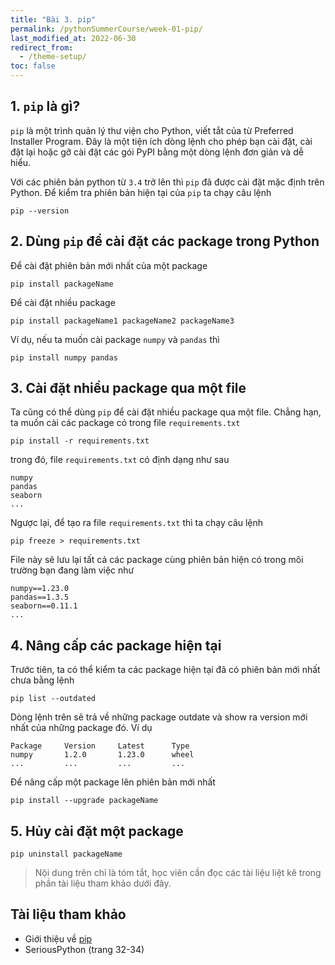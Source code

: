 ```yaml
---
title: "Bài 3. pip"
permalink: /pythonSummerCourse/week-01-pip/
last_modified_at: 2022-06-30
redirect_from:
  - /theme-setup/
toc: false
---
```


## 1. `pip` là gì?
`pip` là một trình quản lý thư viện cho Python, viết tắt của từ Preferred
Installer Program. Đây là một tiện ích dòng lệnh cho phép bạn cài đặt,
cài đặt lại hoặc gỡ cài đặt các gói PyPI bằng một dòng lệnh đơn giản và
dễ hiểu.

Với các phiên bản python từ `3.4` trở lên thì `pip` đã được cài
đặt mặc định trên Python. Để kiểm tra phiên bản hiện tại của `pip` ta chạy câu lệnh
```
pip --version
```

## 2. Dùng `pip` để cài đặt các package trong Python
Để cài đặt phiên bản mới nhất của một package
```
pip install packageName
```
Để cài đặt nhiều package
```
pip install packageName1 packageName2 packageName3
```
Ví dụ, nếu ta muốn cài package `numpy` và `pandas` thì
```
pip install numpy pandas
```

## 3. Cài đặt nhiều package qua một file
Ta cũng có thể dùng `pip`  để cài đặt nhiều package qua một file. Chẳng hạn,
ta muốn cài các package có trong file `requirements.txt`
```
pip install -r requirements.txt
```
trong đó, file `requirements.txt` có định dạng như sau
```
numpy
pandas
seaborn
...
```
Ngược lại, để tạo ra file `requirements.txt` thì ta chạy câu lệnh
```
pip freeze > requirements.txt
```
File này sẽ lưu lại tất cả các package cùng phiên bản hiện có trong môi trường bạn đang làm việc như
```
numpy==1.23.0
pandas==1.3.5
seaborn==0.11.1
...
```

## 4. Nâng cấp các package hiện tại
Trước tiên, ta có thể kiểm ta các package hiện tại đã có phiên bản mới nhất chưa bằng lệnh
```
pip list --outdated
```
Dòng lệnh trên sẽ trả về những package outdate và show ra version mới nhất của những package đó. Ví dụ
```
Package     Version     Latest      Type
numpy       1.2.0       1.23.0      wheel
...         ...         ...         ...
```

Để nâng cấp một package lên phiên bản mới nhất
```
pip install --upgrade packageName
```

## 5. Hủy cài đặt một package
```
pip uninstall packageName
```

> Nội dung trên chỉ là tóm tắt, học viên cần đọc các tài liệu liệt kê trong phần tài liệu tham khảo dưới đây.

## Tài liệu tham khảo
- Giới thiệu về [pip](https://realpython.com/what-is-pip/)
- SeriousPython (trang 32-34)
